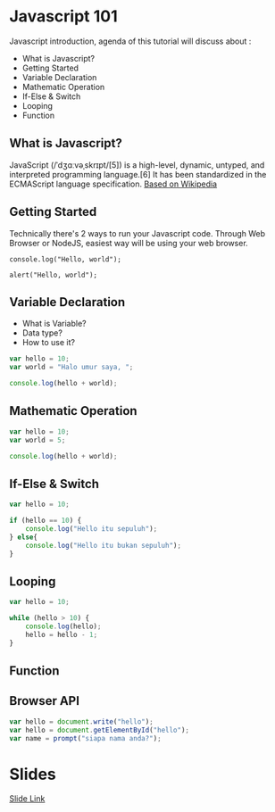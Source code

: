 # Javascript 101

Javascript introduction, agenda of this tutorial will discuss about :
* What is Javascript?
* Getting Started
* Variable Declaration
* Mathematic Operation
* If-Else & Switch
* Looping
* Function

## What is Javascript?
JavaScript (/ˈdʒɑːvəˌskrɪpt/[5]) is a high-level, dynamic, untyped, and interpreted programming language.[6] It has been standardized in the ECMAScript language specification. [Based on Wikipedia](https://en.wikipedia.org/wiki/JavaScript)

## Getting Started
Technically there's 2 ways to run your Javascript code. Through Web Browser or NodeJS, easiest way will be using your web browser.

```
console.log("Hello, world");

alert("Hello, world");
```

## Variable Declaration
* What is Variable?
* Data type?
* How to use it?

```js
var hello = 10;
var world = "Halo umur saya, ";

console.log(hello + world);
```

## Mathematic Operation

```js
var hello = 10;
var world = 5;

console.log(hello + world);
```
## If-Else & Switch
```js
var hello = 10;

if (hello == 10) {
    console.log("Hello itu sepuluh");
} else{
    console.log("Hello itu bukan sepuluh");
}
```
## Looping
```js
var hello = 10;

while (hello > 10) {
    console.log(hello);
    hello = hello - 1;
}
```
## Function

## Browser API
```js
var hello = document.write("hello");
var hello = document.getElementById("hello");
var name = prompt("siapa nama anda?");

```

# Slides
[Slide Link](https://docs.google.com/a/tokopedia.com/presentation/d/1EimgVNOeFo8DFo4fm3_a0_YqNXgUvgioSZFWYKrexso/edit?usp=sharing)
